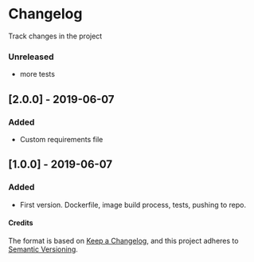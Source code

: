# Changelog
Track changes in the project

### Unreleased
- more tests

## [2.0.0] - 2019-06-07
### Added
- Custom requirements file

## [1.0.0] - 2019-06-07
### Added
- First version. Dockerfile, image build process, tests, pushing to repo.








#### Credits

The format is based on [Keep a Changelog](https://keepachangelog.com/en/1.0.0/),
and this project adheres to [Semantic Versioning](https://semver.org/spec/v2.0.0.html).

